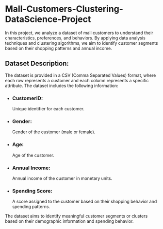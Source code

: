 # Mall-Customers-Clustering-DataScience-Project
In this project, we analyze a dataset of mall customers to understand their characteristics, preferences, and behaviors. By applying data analysis techniques and clustering algorithms, we aim to identify customer segments based on their shopping patterns and annual income.
## Dataset Description:
The dataset is provided in a CSV (Comma Separated Values) format, where each row represents a customer and each column represents a specific attribute. The dataset includes the following information:
* ### CustomerID:
  Unique identifier for each customer.
* ### Gender:
  Gender of the customer (male or female).
* ### Age:
  Age of the customer.
* ### Annual Income:
   Annual income of the customer in monetary units.
* ### Spending Score:
   A score assigned to the customer based on their shopping behavior and spending patterns.

The dataset aims to identify meaningful customer segments or clusters based on their demographic information and spending behavior.
